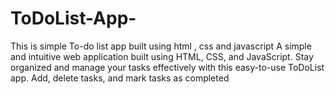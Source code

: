 # ToDoList-App-
This is simple To-do list app built using html , css and javascript
A simple and intuitive web application built using HTML, CSS, and JavaScript. Stay organized and manage your tasks effectively with this easy-to-use ToDoList app. Add, delete tasks,  and mark tasks as completed
